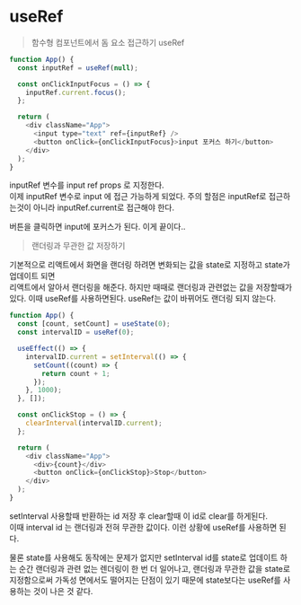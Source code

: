 # useRef

> 함수형 컴포넌트에서 돔 요소 접근하기 useRef

```javascript
function App() {
  const inputRef = useRef(null);

  const onClickInputFocus = () => {
    inputRef.current.focus();
  };

  return (
    <div className="App">
      <input type="text" ref={inputRef} />
      <button onClick={onClickInputFocus}>input 포커스 하기</button>
    </div>
  );
}
```

inputRef 변수를 input ref props 로 지정한다.   
이제 inputRef 변수로 input 에 접근 가능하게 되었다. 주의 할점은 inputRef로 접근하는것이 아니라 inputRef.current로 접근해야 한다.

버튼을 클릭하면 input에 포커스가 된다. 이게 끝이다..

> 랜더링과 무관한 값 저장하기

기본적으로 리액트에서 화면을 랜더링 하려면 변화되는 값을 state로 지정하고 state가 업데이트 되면  
리액트에서 알아서 랜더링을 해준다. 하지만 때때로 랜더링과 관련없는 값을 저장할때가 있다. 이때 useRef를 사용하면된다. useRef는 값이 바뀌어도 랜더링 되지 않는다.

```javascript
function App() {
  const [count, setCount] = useState(0);
  const intervalID = useRef(0);

  useEffect(() => {
    intervalID.current = setInterval(() => {
      setCount((count) => {
        return count + 1;
      });
    }, 1000);
  }, []);

  const onClickStop = () => {
    clearInterval(intervalID.current);
  };

  return (
    <div className="App">
      <div>{count}</div>
      <button onClick={onClickStop}>Stop</button>
    </div>
  );
}

```

setInterval 사용할때 반환하는 id 저장 후 clear할때 이 id로 clear를 하게된다.  
이때 interval id 는 랜더링과 전혀 무관한 값이다. 이런 상황에 useRef를 사용하면 된다.

물론 state를 사용해도 동작에는 문제가 없지만 setInterval id를 state로 업데이트 하는 순간 랜더링과 관련 없는 렌더링이 한 번 더 일어나고, 랜더링과 무관한 값을 state로 지정함으로써 가독성 면에서도 떨어지는 단점이 있기 때문에 state보다는 useRef를 사용하는 것이 나은 것 같다.

